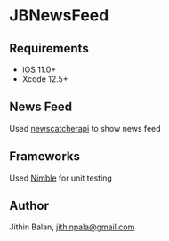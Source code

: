 # JBNewsFeed



## Requirements

- iOS 11.0+
- Xcode 12.5+

## News Feed

Used [newscatcherapi](https://newscatcherapi.com/) to show news feed

## Frameworks

Used [Nimble](https://github.com/Quick/Nimble) for unit testing

## Author

Jithin Balan, jithinpala@gmail.com
